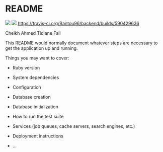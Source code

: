 # README

<a href="https://codeclimate.com/github/Bantou96/backend/maintainability"><img src="https://api.codeclimate.com/v1/badges/53fd18f965a82b831679/maintainability" /></a>
<a href="https://codeclimate.com/github/Bantou96/backend/test_coverage"><img src="https://api.codeclimate.com/v1/badges/53fd18f965a82b831679/test_coverage" /></a>
https://travis-ci.org/Bantou96/backend/builds/590429636

Cheikh Ahmed Tidiane Fall

This README would normally document whatever steps are necessary to get the
application up and running.

Things you may want to cover:

* Ruby version

* System dependencies

* Configuration

* Database creation

* Database initialization

* How to run the test suite

* Services (job queues, cache servers, search engines, etc.)

* Deployment instructions

* ...
